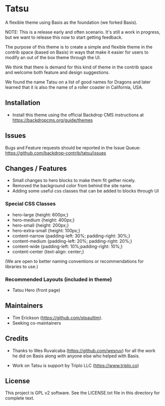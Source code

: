 # Tatsu
A flexible theme using Basis as the foundation (we forked Basis).

NOTE: This is a release early and often scenario. It's still a work 
in progress, but we want to release this now to start getting feedback.

The purpose of this theme is to create a simple and flexible 
theme in the contrib space (based on Basis) in ways that make it easier for 
users to modify an out of the box theme through the UI. 

We think that there is demand for this kind of theme in the contrib space 
and welcome both feature and design suggestions.

We found the name Tatsu on a list of good names for Dragons and later 
learned that it is also the name of a roller coaster in California, USA.  

## Installation

- Install this theme using the official Backdrop CMS instructions at
  https://backdropcms.org/guide/themes

## Issues

Bugs and Feature requests should be reported in the Issue Queue:
https://github.com/backdrop-contrib/tatsu/issues

## Changes / Features

* Small changes to hero blocks to make them fit gether nicely.
* Removed the background color from behind the site name.
* Adding some useful css classes that can be added to blocks through UI

### Special CSS Classes

- hero-large         {height: 600px;}
- hero-medium        {height: 400px;}
- hero-small         {height: 200px;}
- hero-extra-small   {height: 100px;}
- content-narrow     {padding-left: 30%; padding-right: 30%;}
- content-medium     {padding-left: 20%; padding-right: 20%;}
- content-wide       {padding-left: 10%;padding-right: 10%;}
- content-center     {text-align: center;}

(We are open to better naming conventions or recommendations for libraries to use.)

### Recommended Layouts (included in theme)

* Tatsu Hero (front page)

## Maintainers

- Tim Erickson (https://github.com/stpaultim).
- Seeking co-maintainers

## Credits

- Thanks to Wes Ruvalcaba (https://github.com/wesruv) for 
  all the work he did on Basis along with anyone else who 
  helped with Basis.
  
- Work on Tatsu is support by Triplo LLC (https://www.triplo.co)

## License

This project is GPL v2 software. See the LICENSE.txt file in this directory for
complete text.
